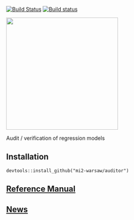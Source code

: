 [![Build Status](https://travis-ci.org/mi2-warsaw/auditor.svg?branch=master)](https://travis-ci.org/mi2-warsaw/auditor)
[![Build status](https://ci.appveyor.com/api/projects/status/16rmrvpbujvsumkt/branch/master?svg=true)](https://ci.appveyor.com/project/agosiewska/auditor/branch/master)

<img src="https://raw.githubusercontent.com/mi2-warsaw/auditor/master/materials/auditorLogo.png" width="300" />



Audit / verification of regression models

## Installation
```
devtools::install_github("mi2-warsaw/auditor")
```

## [Reference Manual](https://mi2-warsaw.github.io/auditor/)

## [News](NEWS.md)
